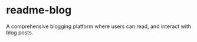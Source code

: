 # readme-blog
A comprehensive blogging platform where users can read, and interact with blog posts.
